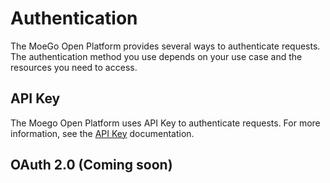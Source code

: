 # Authentication

The MoeGo Open Platform provides several ways to authenticate requests. The authentication method you use depends on
your use case and the resources you need to access.

## API Key

The Moego Open Platform uses API Key to authenticate requests. For more information, see
the [API Key](./apikey/README.md) documentation.

## OAuth 2.0 (Coming soon)
